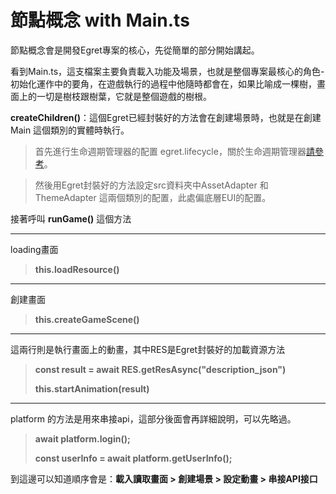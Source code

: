 # 節點概念 with Main.ts



節點概念會是開發Egret專案的核心，先從簡單的部分開始講起。

看到Main.ts，這支檔案主要負責載入功能及場景，也就是整個專案最核心的角色-初始化運作中的要角，在遊戲執行的過程中他隨時都會在，如果比喻成一棵樹，畫面上的一切是樹枝跟樹葉，它就是整個遊戲的樹根。



**createChildren()**：這個Egret已經封裝好的方法會在創建場景時，也就是在創建 Main 這個類別的實體時執行。



> 首先進行生命週期管理器的配置 egret.lifecycle，關於生命週期管理器[請參考](http://developer.egret.com/cn/github/egret-docs/Engine2D/getStarted/lifecycle/index.html)。

> 然後用Egret封裝好的方法設定src資料夾中AssetAdapter 和 ThemeAdapter 這兩個類別的配置，此處偏底層EUI的配置。



接著呼叫 **runGame()** 這個方法 

----

loading畫面

> **this.loadResource()** 

----

創建畫面

> **this.createGameScene()** 

----

這兩行則是執行畫面上的動畫，其中RES是Egret封裝好的加載資源方法

> **const result = await RES.getResAsync("description_json")**
>
> **this.startAnimation(result)**

----

platform 的方法是用來串接api，這部分後面會再詳細說明，可以先略過。

> **await platform.login();**
>
> **const userInfo = await platform.getUserInfo();**



到這邊可以知道順序會是：**載入讀取畫面 > 創建場景 > 設定動畫 > 串接API接口**




